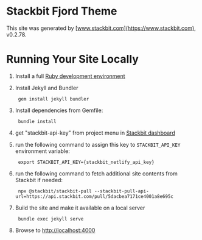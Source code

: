 # Stackbit Fjord Theme

This site was generated by [www.stackbit.com](https://www.stackbit.com), v0.2.78.

# Running Your Site Locally

1. Install a full [Ruby development environment](https://jekyllrb.com/docs/installation/)

1. Install Jekyll and Bundler

        gem install jekyll bundler

1. Install dependencies from Gemfile:

        bundle install

1. get "stackbit-api-key" from project menu in [Stackbit dashboard](https://app.stackbit.com/dashboard)

1. run the following command to assign this key to `STACKBIT_API_KEY` environment variable:

        export STACKBIT_API_KEY={stackbit_netlify_api_key}

1. run the following command to fetch additional site contents from Stackbit if needed:

        npx @stackbit/stackbit-pull --stackbit-pull-api-url=https://api.stackbit.com/pull/5dacbea7171ce4001a8e695c

1. Build the site and make it available on a local server

        bundle exec jekyll serve

1. Browse to [http://localhost:4000](http://localhost:4000)
